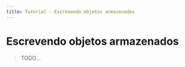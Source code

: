 ```yaml
---
title: Tutorial - Escrevendo objetos armazenados
---
```


Escrevendo objetos armazenados
==============================

> TODO...

